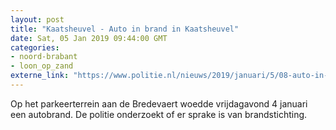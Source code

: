 ```yaml
---
layout: post
title: "Kaatsheuvel - Auto in brand in Kaatsheuvel"
date: Sat, 05 Jan 2019 09:44:00 GMT
categories: 
- noord-brabant 
- loon_op_zand 
externe_link: "https://www.politie.nl/nieuws/2019/januari/5/08-auto-in-brand-in-kaatsheuvel.html"
---
```


Op het parkeerterrein aan de Bredevaert woedde vrijdagavond 4 januari een autobrand. De politie onderzoekt of er sprake is van brandstichting.
